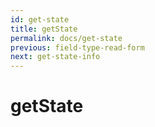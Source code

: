 ```yaml
---
id: get-state
title: getState
permalink: docs/get-state
previous: field-type-read-form
next: get-state-info
---
```


# getState

